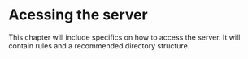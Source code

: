 # Acessing the server

This chapter will include specifics on how to access the server. It will contain rules and a recommended directory structure.
